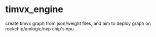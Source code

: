 # timvx_engine
create timvx graph from json/weight files, and aim to deploy graph on rockchip/amlogic/nxp chip's npu
